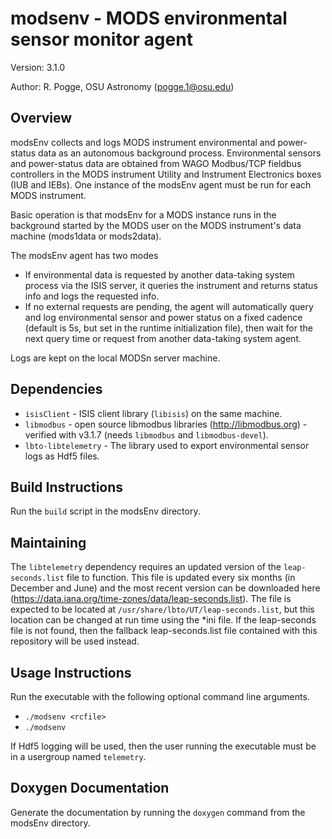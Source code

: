 # modsenv - MODS environmental sensor monitor agent
Version: 3.1.0

Author: R. Pogge, OSU Astronomy (pogge.1@osu.edu)

## Overview
modsEnv collects and logs MODS instrument environmental and power-status data as an autonomous background process. Environmental sensors and power-status data are obtained from WAGO Modbus/TCP fieldbus controllers in the MODS instrument
Utility and Instrument Electronics boxes (IUB and IEBs). One instance of the modsEnv agent must be run for each MODS instrument.

Basic operation is that modsEnv for a MODS instance runs in the background started by the MODS user on the MODS instrument's data machine (mods1data or mods2data).

The modsEnv agent has two modes
 * If environmental data is requested by another data-taking system process via the ISIS server, it queries the instrument and returns status info and logs the requested info.
 * If no external requests are pending, the agent will automatically query and log environmental sensor and power status on a fixed cadence (default is 5s, but set in the runtime initialization file), then wait for the next query time or request from another data-taking system agent.

Logs are kept on the local MODSn server machine.

## Dependencies
 * `isisClient` - ISIS client library (`libisis`) on the same machine.
 * `libmodbus` - open source libmodbus libraries (http://libmodbus.org) - verified with v3.1.7 (needs `libmodbus` and `libmodbus-devel`).
 * `lbto-libtelemetry` - The library used to export environmental sensor logs as Hdf5 files.

 ## Build Instructions
Run the `build` script in the modsEnv directory.

## Maintaining
The `libtelemetry` dependency requires an updated version of the `leap-seconds.list` file to function. This file is updated every six months (in December and June) and the most recent version can be downloaded here (https://data.iana.org/time-zones/data/leap-seconds.list). The file is expected to be located at `/usr/share/lbto/UT/leap-seconds.list`, but this location can be changed at run time using the *ini file. If the leap-seconds file is not found, then the fallback leap-seconds.list file contained with this repository will be used instead.

## Usage Instructions
Run the executable with the following optional command line arguments.
- `./modsenv <rcfile>`
- `./modsenv`

If Hdf5 logging will be used, then the user running the executable must be in a usergroup named `telemetry`.

## Doxygen Documentation
Generate the documentation by running the `doxygen` command from the modsEnv directory.